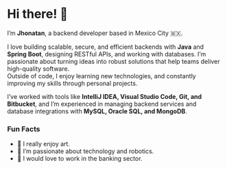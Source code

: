 # Hi there! 👋

I’m **Jhonatan**, a backend developer based in Mexico City 🇲🇽.  

I love building scalable, secure, and efficient backends with **Java** and **Spring Boot**, designing RESTful APIs, and working with databases. I’m passionate about turning ideas into robust solutions that help teams deliver high-quality software.  
Outside of code, I enjoy learning new technologies, and constantly improving my skills through personal projects.  

I’ve worked with tools like **IntelliJ IDEA, Visual Studio Code, Git, and Bitbucket**, and I’m experienced in managing backend services and database integrations with **MySQL, Oracle SQL, and MongoDB**.  

### Fun Facts
- 🎨 I really enjoy art.  
- 🤖 I’m passionate about technology and robotics.  
- 🏦 I would love to work in the banking sector.  
